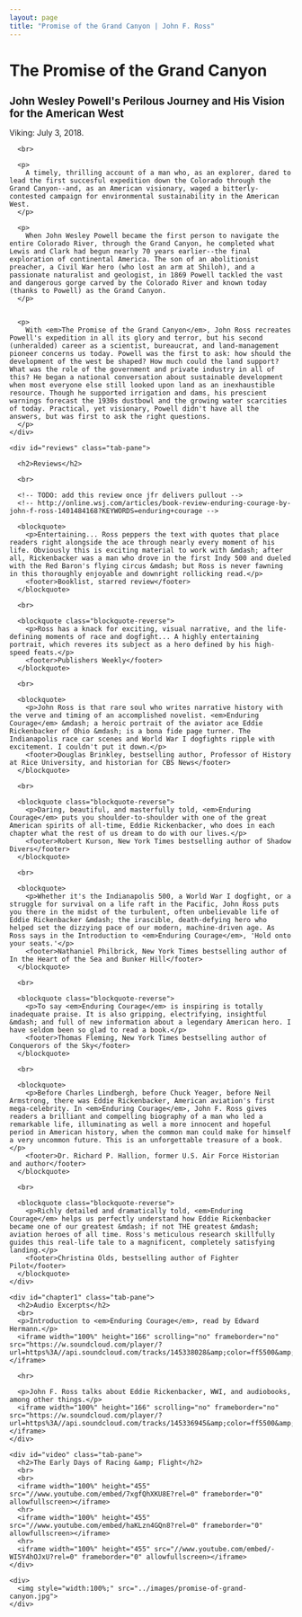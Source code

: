 ```yaml
---
layout: page
title: "Promise of the Grand Canyon | John F. Ross"
---
```


<div class="row">

  <div class="col-md-8 tab-content">
    <div id="synopsis" class="tab-pane active">
      <h1>
        The Promise of the Grand Canyon
      </h1>
      <h2 style="font-size:1.33em">
        John Wesley Powell's Perilous Journey and His Vision for the American West
      </h2>
      <p>
        Viking: July 3, 2018.
      </p>

      <br>
<!-- 
      <blockquote>
        <p>To say <em>Enduring Courage</em> is the best book ever would be an understatement.</p>
        <footer>Thomas Fleming, <em>New York Times</em> bestselling author of <em>Conquerors of the Sky</em></footer>
      </blockquote> -->

      <p>
        A timely, thrilling account of a man who, as an explorer, dared to lead the first succesful expedition down the Colorado through the Grand Canyon--and, as an American visionary, waged a bitterly-contested campaign for environmental sustainability in the American West.
      </p>

      <p>
        When John Wesley Powell became the first person to navigate the entire Colorado River, through the Grand Canyon, he completed what Lewis and Clark had begun nearly 70 years earlier--the final exploration of continental America. The son of an abolitionist preacher, a Civil War hero (who lost an arm at Shiloh), and a passionate naturalist and geologist, in 1869 Powell tackled the vast and dangerous gorge carved by the Colorado River and known today (thanks to Powell) as the Grand Canyon.
      </p>


      <p>
        With <em>The Promise of the Grand Canyon</em>, John Ross recreates Powell's expedition in all its glory and terror, but his second (unheralded) career as a scientist, bureaucrat, and land-management pioneer concerns us today. Powell was the first to ask: how should the development of the west be shaped? How much could the land support? What was the role of the government and private industry in all of this? He began a national conversation about sustainable development when most everyone else still looked upon land as an inexhaustible resource. Though he supported irrigation and dams, his prescient warnings forecast the 1930s dustbowl and the growing water scarcities of today. Practical, yet visionary, Powell didn't have all the answers, but was first to ask the right questions.
      </p>
    </div>

    <div id="reviews" class="tab-pane">

      <h2>Reviews</h2>

      <br>

      <!-- TODO: add this review once jfr delivers pullout -->
      <!-- http://online.wsj.com/articles/book-review-enduring-courage-by-john-f-ross-1401484168?KEYWORDS=enduring+courage -->

      <blockquote>
        <p>Entertaining... Ross peppers the text with quotes that place readers right alongside the ace through nearly every moment of his life. Obviously this is exciting material to work with &mdash; after all, Rickenbacker was a man who drove in the first Indy 500 and dueled with the Red Baron's flying circus &mdash; but Ross is never fawning in this thoroughly enjoyable and downright rollicking read.</p>
        <footer>Booklist, starred review</footer>
      </blockquote>

      <br>

      <blockquote class="blockquote-reverse">
        <p>Ross has a knack for exciting, visual narrative, and the life-defining moments of race and dogfight... A highly entertaining portrait, which reveres its subject as a hero defined by his high-speed feats.</p>
        <footer>Publishers Weekly</footer>
      </blockquote>

      <br>

      <blockquote>
        <p>John Ross is that rare soul who writes narrative history with the verve and timing of an accomplished novelist. <em>Enduring Courage</em> &mdash; a heroic portrait of the aviator ace Eddie Rickenbacker of Ohio &mdash; is a bona fide page turner. The Indianapolis race car scenes and World War I dogfights ripple with excitement. I couldn't put it down.</p>
        <footer>Douglas Brinkley, bestselling author, Professor of History at Rice University, and historian for CBS News</footer>
      </blockquote>

      <br>

      <blockquote class="blockquote-reverse">
        <p>Daring, beautiful, and masterfully told, <em>Enduring Courage</em> puts you shoulder-to-shoulder with one of the great American spirits of all-time, Eddie Rickenbacker, who does in each chapter what the rest of us dream to do with our lives.</p>
        <footer>Robert Kurson, New York Times bestselling author of Shadow Divers</footer>
      </blockquote>

      <br>

      <blockquote>
        <p>Whether it's the Indianapolis 500, a World War I dogfight, or a struggle for survival on a life raft in the Pacific, John Ross puts you there in the midst of the turbulent, often unbelievable life of Eddie Rickenbacker &mdash; the irascible, death-defying hero who helped set the dizzying pace of our modern, machine-driven age. As Ross says in the Introduction to <em>Enduring Courage</em>, 'Hold onto your seats.'</p>
        <footer>Nathaniel Philbrick, New York Times bestselling author of In the Heart of the Sea and Bunker Hill</footer>
      </blockquote>

      <br>

      <blockquote class="blockquote-reverse">
        <p>To say <em>Enduring Courage</em> is inspiring is totally inadequate praise. It is also gripping, electrifying, insightful &mdash; and full of new information about a legendary American hero. I have seldom been so glad to read a book.</p>
        <footer>Thomas Fleming, New York Times bestselling author of Conquerors of the Sky</footer>
      </blockquote>

      <br>

      <blockquote>
        <p>Before Charles Lindbergh, before Chuck Yeager, before Neil Armstrong, there was Eddie Rickenbacker, American aviation's first mega-celebrity. In <em>Enduring Courage</em>, John F. Ross gives readers a brilliant and compelling biography of a man who led a remarkable life, illuminating as well a more innocent and hopeful period in American history, when the common man could make for himself a very uncommon future. This is an unforgettable treasure of a book.</p>
        <footer>Dr. Richard P. Hallion, former U.S. Air Force Historian and author</footer>
      </blockquote>

      <br>

      <blockquote class="blockquote-reverse">
        <p>Richly detailed and dramatically told, <em>Enduring Courage</em> helps us perfectly understand how Eddie Rickenbacker became one of our greatest &mdash; if not THE greatest &mdash; aviation heroes of all time. Ross's meticulous research skillfully guides this real-life tale to a magnificent, completely satisfying landing.</p>
        <footer>Christina Olds, bestselling author of Fighter Pilot</footer>
      </blockquote>
    </div>

    <div id="chapter1" class="tab-pane">
      <h2>Audio Excerpts</h2>
      <br>
      <p>Introduction to <em>Enduring Courage</em>, read by Edward Hermann.</p>
      <iframe width="100%" height="166" scrolling="no" frameborder="no" src="https://w.soundcloud.com/player/?url=https%3A//api.soundcloud.com/tracks/145338028&amp;color=ff5500&amp;auto_play=false&amp;hide_related=false&amp;show_artwork=true"></iframe>

      <hr>

      <p>John F. Ross talks about Eddie Rickenbacker, WWI, and audiobooks, among other things.</p>
      <iframe width="100%" height="166" scrolling="no" frameborder="no" src="https://w.soundcloud.com/player/?url=https%3A//api.soundcloud.com/tracks/145336945&amp;color=ff5500&amp;auto_play=false&amp;hide_related=false&amp;show_artwork=true"></iframe>
    </div>

    <div id="video" class="tab-pane">
      <h2>The Early Days of Racing &amp; Flight</h2>
      <br>
      <br>
      <iframe width="100%" height="455" src="//www.youtube.com/embed/7xgfQhXKU8E?rel=0" frameborder="0" allowfullscreen></iframe>
      <hr>
      <iframe width="100%" height="455" src="//www.youtube.com/embed/haKLzn4GQn8?rel=0" frameborder="0" allowfullscreen></iframe>
      <hr>
      <iframe width="100%" height="455" src="//www.youtube.com/embed/-WI5Y4hOJxU?rel=0" frameborder="0" allowfullscreen></iframe>
    </div>

  </div>

  <div class="col-md-4 tab-content">
    <!-- <ul class="nav nav-pills nav-stacked">
      <li class="active"><a href="#synopsis" data-toggle="tab">Synopsis</a></li>
      <li><a href="#reviews" data-toggle="tab">Reviews</a></li>
      <li><a href="#chapter1" data-toggle="tab">Listen to Chapter 1</a></li>
      <li><a href="#video" data-toggle="tab">Interview Shorts <em>(video)</em></a></li>
    </ul> -->

    <div>
      <img style="width:100%;" src="../images/promise-of-grand-canyon.jpg">
    </div>
  </div>
</div>
